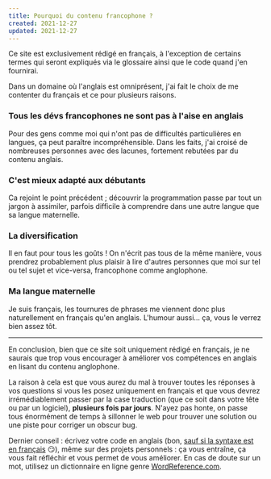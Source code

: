 ```yaml
---
title: Pourquoi du contenu francophone ?
created: 2021-12-27
updated: 2021-12-27
---
```


Ce site est exclusivement rédigé en français, à l'exception de certains termes qui seront expliqués via le glossaire ainsi que le code quand j'en fournirai.

Dans un domaine où l'anglais est omniprésent, j'ai fait le choix de me contenter du français et ce pour plusieurs raisons.

### Tous les dévs francophones ne sont pas à l'aise en anglais

Pour des gens comme moi qui n'ont pas de difficultés particulières en langues, ça peut paraître incompréhensible. Dans les faits, j'ai croisé de nombreuses personnes avec des lacunes, fortement rebutées par du contenu anglais.

### C'est mieux adapté aux débutants

Ca rejoint le point précédent ; découvrir la programmation passe par tout un jargon à assimiler, parfois difficile à comprendre dans une autre langue que sa langue maternelle.

### La diversification

Il en faut pour tous les goûts ! On n'écrit pas tous de la même manière, vous prendrez probablement plus plaisir à lire d'autres personnes que moi sur tel ou tel sujet et vice-versa, francophone comme anglophone.

### Ma langue maternelle

Je suis français, les tournures de phrases me viennent donc plus naturellement en français qu'en anglais. L'humour aussi... ça, vous le verrez bien assez tôt.

---

En conclusion, bien que ce site soit uniquement rédigé en français, je ne saurais que trop vous encourager à améliorer vos compétences en anglais en lisant du contenu anglophone. 

La raison à cela est que vous aurez du mal à trouver toutes les réponses à vos questions si vous les posez uniquement en français et que vous devrez irrémédiablement passer par la case traduction (que ce soit dans votre tête ou par un logiciel), **plusieurs fois par jours**. N'ayez pas honte, on passe tous énormément de temps à sillonner le web pour trouver une solution ou une piste pour corriger un obscur bug.

Dernier conseil : écrivez votre code en anglais (bon, [sauf si la syntaxe est en français](https://pcsoft.fr/wlangage.htm) 😏), même sur des projets personnels : ça vous entraîne, ça vous fait réfléchir et vous permet de vous améliorer. En cas de doute sur un mot, utilisez un dictionnaire en ligne genre [WordReference.com](https://www.wordreference.com/).
